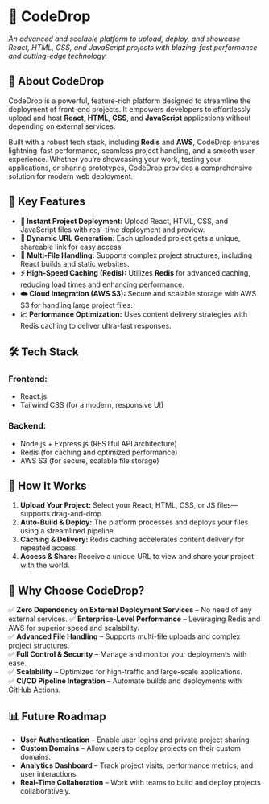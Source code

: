 # 🚀 **CodeDrop**

*An advanced and scalable platform to upload, deploy, and showcase React, HTML, CSS, and JavaScript projects with blazing-fast performance and cutting-edge technology.*

## 📌 **About CodeDrop**

CodeDrop is a powerful, feature-rich platform designed to streamline the deployment of front-end projects. It empowers developers to effortlessly upload and host **React**, **HTML**, **CSS**, and **JavaScript** applications without depending on external services.

Built with a robust tech stack, including **Redis** and **AWS**, CodeDrop ensures lightning-fast performance, seamless project handling, and a smooth user experience. Whether you’re showcasing your work, testing your applications, or sharing prototypes, CodeDrop provides a comprehensive solution for modern web deployment.

## 🌟 **Key Features**

- **🚀 Instant Project Deployment:** Upload React, HTML, CSS, and JavaScript files with real-time deployment and preview.  
- **🔗 Dynamic URL Generation:** Each uploaded project gets a unique, shareable link for easy access.  
- **📂 Multi-File Handling:** Supports complex project structures, including React builds and static websites.  
- **⚡️ High-Speed Caching (Redis):** Utilizes **Redis** for advanced caching, reducing load times and enhancing performance.  
- **☁️ Cloud Integration (AWS S3):** Secure and scalable storage with AWS S3 for handling large project files.   
- **📈 Performance Optimization:** Uses content delivery strategies with Redis caching to deliver ultra-fast responses.  

## 🛠️ **Tech Stack**

### **Frontend:**
- React.js  
- Tailwind CSS (for a modern, responsive UI)  

### **Backend:**
- Node.js + Express.js (RESTful API architecture)  
- Redis (for caching and optimized performance)  
- AWS S3 (for secure, scalable file storage)   

## 📖 **How It Works**

1. **Upload Your Project:** Select your React, HTML, CSS, or JS files—supports drag-and-drop.  
2. **Auto-Build & Deploy:** The platform processes and deploys your files using a streamlined pipeline.  
3. **Caching & Delivery:** Redis caching accelerates content delivery for repeated access.  
4. **Access & Share:** Receive a unique URL to view and share your project with the world.  

## 🚧 **Why Choose CodeDrop?**

✅ **Zero Dependency on External Deployment Services** – No need of any external services.
✅ **Enterprise-Level Performance** – Leveraging Redis and AWS for superior speed and scalability.  
✅ **Advanced File Handling** – Supports multi-file uploads and complex project structures.  
✅ **Full Control & Security** – Manage and monitor your deployments with ease.  
✅ **Scalability** – Optimized for high-traffic and large-scale applications.  
✅ **CI/CD Pipeline Integration** – Automate builds and deployments with GitHub Actions.  

## 📊 **Future Roadmap**

- **User Authentication** – Enable user logins and private project sharing.  
- **Custom Domains** – Allow users to deploy projects on their custom domains.  
- **Analytics Dashboard** – Track project visits, performance metrics, and user interactions.  
- **Real-Time Collaboration** – Work with teams to build and deploy projects collaboratively.  

